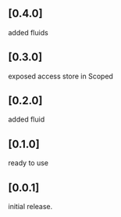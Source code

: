 ## [0.4.0]
  added fluids

## [0.3.0]
  exposed access store in Scoped
  
## [0.2.0]
  added fluid

## [0.1.0]
  ready to use

## [0.0.1]
  initial release.

